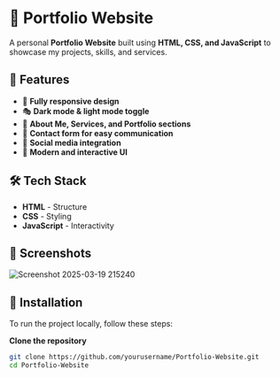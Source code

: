 # 🚀 Portfolio Website  

A personal **Portfolio Website** built using **HTML, CSS, and JavaScript** to showcase my projects, skills, and services.  

## 🌟 Features  
- 📌 **Fully responsive design**  
- 🎭 **Dark mode & light mode toggle**  
- 📖 **About Me, Services, and Portfolio sections**  
- 📩 **Contact form for easy communication**  
- 🔗 **Social media integration**  
- 🎨 **Modern and interactive UI**  

## 🛠 Tech Stack  
- **HTML** - Structure  
- **CSS** - Styling  
- **JavaScript** - Interactivity  

## 📸 Screenshots  
![Screenshot 2025-03-19 215240](https://github.com/user-attachments/assets/f4c20c9e-ff7d-47ca-838e-a5b9a549082f)

## 🔧 Installation  
To run the project locally, follow these steps:  

**Clone the repository**  
   ```sh
   git clone https://github.com/yourusername/Portfolio-Website.git
   cd Portfolio-Website




